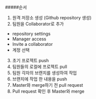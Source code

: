 #####순서  
1. 원격 저장소 생성 (Github repository 생성)  
2. 팀원을 Collaborator로 추가  
  - repository settings  
  - Manager access  
  - Invite a collaborator  
  - 계정 선택  
3. 초기 프로젝트 push  
4. 팀원들의 로컬에 프로젝트 pull  
5. 팀원 각자의 브랜치를 생성하여 작업  
6. 브랜치에 작업 한 내용을 push  
7. Master와 merge하기 전 pull request  
8. Pull request 확인 후 Master와 merge  
